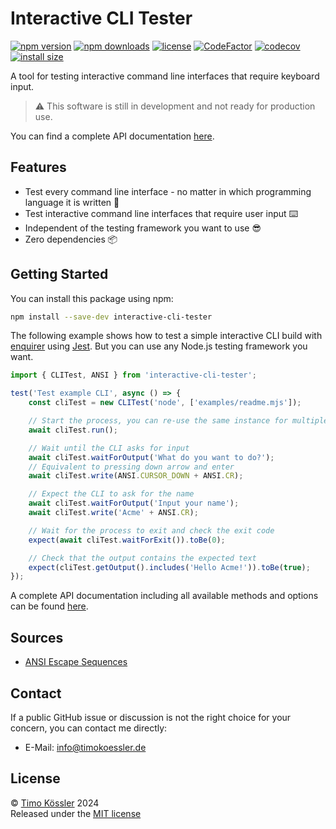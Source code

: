 # Interactive CLI Tester

[![npm version](https://badgen.net/npm/v/interactive-cli-tester)](https://www.npmjs.com/package/interactive-cli-tester)
[![npm downloads](https://badgen.net/npm/dt/interactive-cli-tester)](https://www.npmjs.com/package/interactive-cli-tester)
[![license](https://badgen.net/github/license/timokoessler/interactive-cli-tester)](https://github.com/timokoessler/interactive-cli-tester/blob/main/LICENSE)
[![CodeFactor](https://www.codefactor.io/repository/github/timokoessler/interactive-cli-tester/badge)](https://www.codefactor.io/repository/github/timokoessler/interactive-cli-tester)
[![codecov](https://codecov.io/gh/timokoessler/interactive-cli-tester/graph/badge.svg?token=N3E9VX3ELT)](https://codecov.io/gh/timokoessler/interactive-cli-tester)
[![install size](https://packagephobia.com/badge?p=interactive-cli-tester)](https://packagephobia.com/result?p=interactive-cli-tester)

A tool for testing interactive command line interfaces that require keyboard input.

> ⚠️ This software is still in development and not ready for production use.

You can find a complete API documentation [here](https://cli-tester.tkoessler.de).

## Features

-   Test every command line interface - no matter in which programming language it is written 🧪
-   Test interactive command line interfaces that require user input ⌨️
-   Independent of the testing framework you want to use 😎
-   Zero dependencies 📦

## Getting Started

You can install this package using npm:

```bash
npm install --save-dev interactive-cli-tester
```

The following example shows how to test a simple interactive CLI build with [enquirer](https://github.com/enquirer/enquirer) using [Jest](https://jestjs.io/). But you can use any Node.js testing framework you want.

```javascript
import { CLITest, ANSI } from 'interactive-cli-tester';

test('Test example CLI', async () => {
    const cliTest = new CLITest('node', ['examples/readme.mjs']);

    // Start the process, you can re-use the same instance for multiple runs
    await cliTest.run();

    // Wait until the CLI asks for input
    await cliTest.waitForOutput('What do you want to do?');
    // Equivalent to pressing down arrow and enter
    await cliTest.write(ANSI.CURSOR_DOWN + ANSI.CR);

    // Expect the CLI to ask for the name
    await cliTest.waitForOutput('Input your name');
    await cliTest.write('Acme' + ANSI.CR);

    // Wait for the process to exit and check the exit code
    expect(await cliTest.waitForExit()).toBe(0);

    // Check that the output contains the expected text
    expect(cliTest.getOutput().includes('Hello Acme!')).toBe(true);
});
```

A complete API documentation including all available methods and options can be found [here](https://cli-tester.tkoessler.de).

## Sources

-   [ANSI Escape Sequences](https://gist.github.com/fnky/458719343aabd01cfb17a3a4f7296797)

## Contact

If a public GitHub issue or discussion is not the right choice for your concern, you can contact me directly:

-   E-Mail: [info@timokoessler.de](mailto:info@timokoessler.de)

## License

© [Timo Kössler](https://timokoessler.de) 2024  
Released under the [MIT license](https://github.com/timokoessler/interactive-cli-tester/blob/main/LICENSE)
